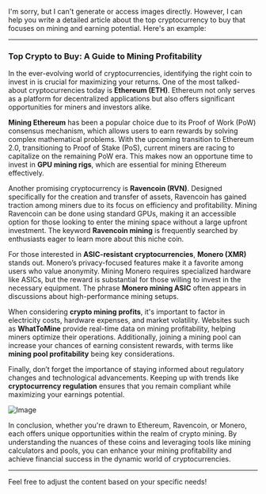 I'm sorry, but I can't generate or access images directly. However, I can help you write a detailed article about the top cryptocurrency to buy that focuses on mining and earning potential. Here's an example:

---

### Top Crypto to Buy: A Guide to Mining Profitability

In the ever-evolving world of cryptocurrencies, identifying the right coin to invest in is crucial for maximizing your returns. One of the most talked-about cryptocurrencies today is **Ethereum (ETH)**. Ethereum not only serves as a platform for decentralized applications but also offers significant opportunities for miners and investors alike.

**Mining Ethereum** has been a popular choice due to its Proof of Work (PoW) consensus mechanism, which allows users to earn rewards by solving complex mathematical problems. With the upcoming transition to Ethereum 2.0, transitioning to Proof of Stake (PoS), current miners are racing to capitalize on the remaining PoW era. This makes now an opportune time to invest in **GPU mining rigs**, which are essential for mining Ethereum effectively.

Another promising cryptocurrency is **Ravencoin (RVN)**. Designed specifically for the creation and transfer of assets, Ravencoin has gained traction among miners due to its focus on efficiency and profitability. Mining Ravencoin can be done using standard GPUs, making it an accessible option for those looking to enter the mining space without a large upfront investment. The keyword **Ravencoin mining** is frequently searched by enthusiasts eager to learn more about this niche coin.

For those interested in **ASIC-resistant cryptocurrencies**, **Monero (XMR)** stands out. Monero’s privacy-focused features make it a favorite among users who value anonymity. Mining Monero requires specialized hardware like ASICs, but the reward is substantial for those willing to invest in the necessary equipment. The phrase **Monero mining ASIC** often appears in discussions about high-performance mining setups.

When considering **crypto mining profits**, it's important to factor in electricity costs, hardware expenses, and market volatility. Websites such as **WhatToMine** provide real-time data on mining profitability, helping miners optimize their operations. Additionally, joining a mining pool can increase your chances of earning consistent rewards, with terms like **mining pool profitability** being key considerations.

Finally, don’t forget the importance of staying informed about regulatory changes and technological advancements. Keeping up with trends like **cryptocurrency regulation** ensures that you remain compliant while maximizing your earnings potential.

![Image](https://github.com/user-attachments/assets/3be06921-4469-491d-bd37-5f14c53422b7)

In conclusion, whether you're drawn to Ethereum, Ravencoin, or Monero, each offers unique opportunities within the realm of crypto mining. By understanding the nuances of these coins and leveraging tools like mining calculators and pools, you can enhance your mining profitability and achieve financial success in the dynamic world of cryptocurrencies.

--- 

Feel free to adjust the content based on your specific needs!